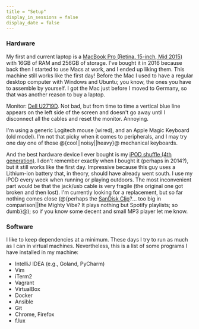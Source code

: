```yaml
---
title = "Setup"
display_in_sessions = false
display_date = false
---
```


### Hardware

My first and current laptop is a 
<a href="https://support.apple.com/kb/sp719?locale=en_US">MacBook Pro (Retina, 15-inch, Mid 2015)</a>
with 16GB of RAM and 256GB of storage. 
I've bought it in 2016 because back then I started to use Macs at work, and I 
ended up liking them. This machine still works like the first day!
Before the Mac I used to have a regular desktop computer with Windows and Ubuntu; you know,
the ones you have to assemble by yourself. I got the Mac just before I moved to Germany, 
so that was another reason to buy a laptop.

Monitor: <a href="https://www.displayspecifications.com/en/model/2bb31592">Dell U2719D</a>. 
Not bad, but from time to time a vertical blue line appears on the left side
of the screen and doesn't go away until I disconnect all the cables and reset the monitor. Annoying.

I'm using a generic Logitech mouse (wired), and an Apple Magic Keyboard (old model). 
I'm not that picky when it comes to peripherals, and I may try one day one of those 
@{cool||noisy||heavy}@ mechanical keyboards.

And the best hardware device I ever bought is my 
<a href="https://support.apple.com/kb/sp592?locale=en_US">iPOD shuffle (4th generation)</a>. 
I don't remember exactly when I bought it (perhaps in 2014?), but it still works like the first day.
Impressive because this guy uses a Lithium-ion battery that, in theory, should have 
already went south. I use my iPOD every week when running or playing outdoors. The most inconvenient
part would be that the jack/usb cable is very fragile (the original one got broken and then lost).
I'm currently looking for a replacement, but so far nothing comes close 
(@{perhaps the <a href="https://en.wikipedia.org/wiki/SanDisk_Sansa#SanDisk_Clip_Sport_Go">SanDisk Clip</a>?... 
too big in comparison||the Mighty Vibe? It plays nothing but Spotify playlists; so dumb}@); 
so if you know some decent and small MP3 player let me know.

### Software

I like to keep dependencies at a minimum. These days I try to run as much as I can in virtual
machines. Nevertheless, this is a list of some programs I have installed in my machine:

- IntelliJ IDEA (e.g., Goland, PyCharm)
- Vim
- iTerm2
- Vagrant
- VirtualBox
- Docker
- Ansible
- Git
- Chrome, Firefox
- f.lux
